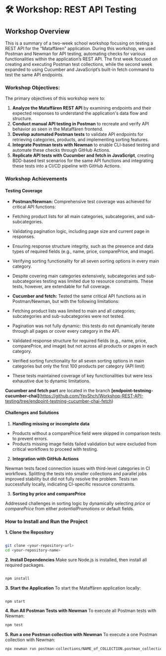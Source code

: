 # 🛠 Workshop: REST API Testing
## Workshop Overview
This is a summary of a two-week school workshop focusing on testing a REST API for the "Mataffären" application. During this workshop, we used Postman and Newman for API testing, automating checks for various functionalities within the application’s REST API. The first week focused on creating and executing Postman test collections, while the second week expanded to using Cucumber and JavaScript’s built-in fetch command to test the same API endpoints.

### Workshop Objectives:
The primary objectives of this workshop were to:

1. **Analyze the Mataffären REST API** by examining endpoints and their expected responses to understand the application's data flow and structure.
2. **Conduct manual API testing in Postman** to recreate and verify API behavior as seen in the Mataffären frontend.
3. **Develop automated Postman tests** to validate API endpoints for retrieving categories, products, and implementing sorting features.
4. **Integrate Postman tests with Newman** to enable CLI-based testing and automate these checks through GitHub Actions.
5. **Replicate API tests with Cucumber and fetch in JavaScript**, creating BDD-based test scenarios for the same API functions and integrating these tests into a CI/CD pipeline with GitHub Actions.


### Workshop Achievements
#### Testing Coverage
- **Postman/Newman:** Comprehensive test coverage was achieved for critical API functions:

- Fetching product lists for all main categories, subcategories, and sub-subcategories.
- Validating pagination logic, including page size and current page in responses.
- Ensuring response structure integrity, such as the presence and data types of required fields (e.g., name, price, comparePrice, and image).
- Verifying sorting functionality for all seven sorting options in every main category.
- Despite covering main categories extensively, subcategories and sub-subcategories testing was limited due to resource constraints. These tests, however, are extendable for full coverage.

- **Cucumber and fetch:** Tested the same critical API functions as in Postman/Newman, but with the following limitations:

- Fetching product lists was limited to main and all categories; subcategories and sub-subcategories were not tested.
- Pagination was not fully dynamic: this tests do not dynamically iterate through all pages or cover every category in the API. 
- Validated response structure for required fields (e.g., name, price, comparePrice, and image) but not across all products or pages in each category.
- Verified sorting functionality for all seven sorting options in main categories but only the first 100 products per category (API limit) 
- These tests maintained coverage of key functionalities but were less exhaustive due to dynamic limitations.

 **Cucumber and fetch part** are located in the branch **[endpoint-testning-cucumber-chai]**(https://github.com/YevShch/Workshop-REST-API-testing/tree/endpoint-testning-cucumber-chai-fetch)


  #### Challenges and Solutions
1. **Handling missing or incomplete data**

- Products without a comparePrice field were skipped in comparison tests to prevent errors.
- Products missing image fields failed validation but were excluded from critical workflows to proceed with testing.

2. **Integration with GitHub Actions**

Newman tests faced connection issues with third-level categories in CI workflows. Splitting the tests into smaller collections and parallel jobs improved stability but did not fully resolve the problem. Tests ran successfully locally, indicating CI-specific resource constraints.

3. **Sorting by price and comparePrice**

Addressed challenges in sorting logic by dynamically selecting *price* or *comparePrice* from either *potentialPromotions* or default fields.



### How to Install and Run the Project
**1. Clone the Repository**
```bash

git clone <your-repository-url>
cd <your-repository-name>
```
**2. Install Dependencies**
Make sure Node.js is installed, then install all required packages.

```bash

npm install
```
**3. Start the Application**
To start the Mataffären application locally:

```bash

npm start
```
**4. Run All Postman Tests with Newman**
To execute all Postman tests with Newman:

```bash
npm test
```
**5. Run a one Postman collection with Newman**
To execute a one Postman collection  with Newman:

```bash
npx newman run postman-collections/NAME_of_COLLECTION.postman_collection.json
```
